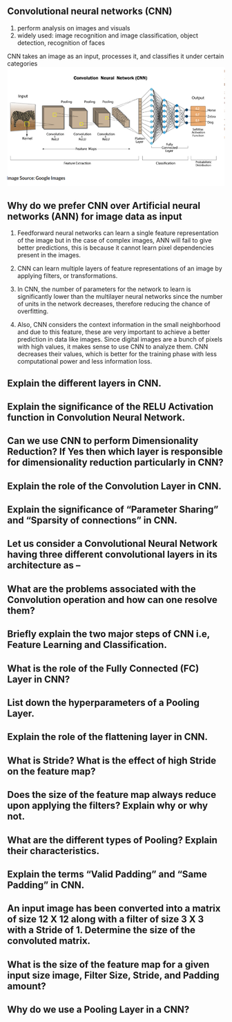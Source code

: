 ## Convolutional neural networks  (CNN)
1. perform analysis on images and visuals 
2. widely used: image recognition and image classification, object detection, recognition of faces 

CNN takes an image as an input, processes it, and classifies it under certain categories 
![CNN](images/cnn.png)

## Why do we prefer CNN over Artificial neural networks (ANN) for image data as input 
1. Feedforward neural networks can learn a single feature representation of the image but in the case of complex images, ANN will fail to give better predictions, this is because it cannot learn pixel dependencies present in the images.

2. CNN can learn multiple layers of feature representations of an image by applying filters, or transformations.

3. In CNN, the number of parameters for the network to learn is significantly lower than the multilayer neural networks since the number of units in the network decreases, therefore reducing the chance of overfitting.

4. Also, CNN considers the context information in the small neighborhood and due to this feature, these are very important to achieve a better prediction in data like images. Since digital images are a bunch of pixels with high values, it makes sense to use CNN to analyze them. CNN decreases their values, which is better for the training phase with less computational power and less information loss.

## Explain the different layers in CNN.

## Explain the significance of the RELU Activation function in Convolution Neural Network.

## Can we use CNN to perform Dimensionality Reduction? If Yes then which layer is responsible for dimensionality reduction particularly in CNN?

## Explain the role of the Convolution Layer in CNN.

## Explain the significance of “Parameter Sharing” and “Sparsity of connections” in CNN.

## Let us consider a Convolutional Neural Network having three different convolutional layers in its architecture as –

##  What are the problems associated with the Convolution operation and how can one resolve them?

## Briefly explain the two major steps of CNN i.e, Feature Learning and Classification. 

## What is the role of the Fully Connected (FC) Layer in CNN?

##  List down the hyperparameters of a Pooling Layer.

## Explain the role of the flattening layer in CNN.

## What is Stride? What is the effect of high Stride on the feature map?

## Does the size of the feature map always reduce upon applying the filters? Explain why or why not.

##  What are the different types of Pooling? Explain their characteristics.

## Explain the terms “Valid Padding” and “Same Padding” in CNN.

## An input image has been converted into a matrix of size 12 X 12 along with a filter of size 3 X 3 with a Stride of 1. Determine the size of the convoluted matrix.

## What is the size of the feature map for a given input size image, Filter Size, Stride, and Padding amount?

## Why do we use a Pooling Layer in a CNN?

## 
